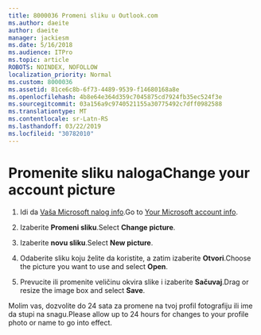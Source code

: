 ```yaml
---
title: 8000036 Promeni sliku u Outlook.com
ms.author: daeite
author: daeite
manager: jackiesm
ms.date: 5/16/2018
ms.audience: ITPro
ms.topic: article
ROBOTS: NOINDEX, NOFOLLOW
localization_priority: Normal
ms.custom: 8000036
ms.assetid: 81ce6c8b-6f73-4489-9539-f14680168a8e
ms.openlocfilehash: 4b8e64e364d359c7045875cd7924fb35ec524f3e
ms.sourcegitcommit: 03a156a9c9740521155a30775492c7dff0982588
ms.translationtype: MT
ms.contentlocale: sr-Latn-RS
ms.lasthandoff: 03/22/2019
ms.locfileid: "30782010"
---
```

# <a name="change-your-account-picture"></a><span data-ttu-id="a7823-102">Promenite sliku naloga</span><span class="sxs-lookup"><span data-stu-id="a7823-102">Change your account picture</span></span>

1. <span data-ttu-id="a7823-103">Idi da [Vaša Microsoft nalog info](https://go.microsoft.com/fwlink/p/?linkid=860841).</span><span class="sxs-lookup"><span data-stu-id="a7823-103">Go to [Your Microsoft account info](https://go.microsoft.com/fwlink/p/?linkid=860841).</span></span>
    
2. <span data-ttu-id="a7823-104">Izaberite **Promeni sliku**.</span><span class="sxs-lookup"><span data-stu-id="a7823-104">Select **Change picture**.</span></span> 
    
3. <span data-ttu-id="a7823-105">Izaberite **novu sliku**.</span><span class="sxs-lookup"><span data-stu-id="a7823-105">Select **New picture**.</span></span> 
    
4. <span data-ttu-id="a7823-106">Odaberite sliku koju želite da koristite, a zatim izaberite **Otvori**.</span><span class="sxs-lookup"><span data-stu-id="a7823-106">Choose the picture you want to use and select **Open**.</span></span> 
    
5. <span data-ttu-id="a7823-107">Prevucite ili promenite veličinu okvira slike i izaberite **Sačuvaj**.</span><span class="sxs-lookup"><span data-stu-id="a7823-107">Drag or resize the image box and select **Save**.</span></span> 
    
<span data-ttu-id="a7823-108">Molim vas, dozvolite do 24 sata za promene na tvoj profil fotografiju ili ime da stupi na snagu.</span><span class="sxs-lookup"><span data-stu-id="a7823-108">Please allow up to 24 hours for changes to your profile photo or name to go into effect.</span></span>
  

